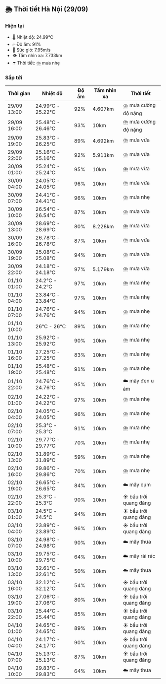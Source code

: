 ## 🌦️ Thời tiết Hà Nội (29/09)

### Hiện tại

- 🌡️ Nhiệt độ: 24.99℃
- 💦 Độ ẩm: 91%
- 💨 Sức gió: 7.95m/s
- 👁️ Tầm nhìn xa: 7.733km
- ☂️ Thời tiết: ⛈️ mưa nhẹ

### Sắp tới

| Thời gian | Nhiệt độ | Độ ẩm | Tầm nhìn xa | Thời tiết |
| --- | --- | --- | --- | --- |
| 29/09 13:00 | 24.99℃ - 25.22℃ | 92% | 4.607km | ⛈️ mưa cường độ nặng |
| 29/09 16:00 | 25.48℃ - 26.46℃ | 93% | 10km | ⛈️ mưa cường độ nặng |
| 29/09 19:00 | 25.83℃ - 26.25℃ | 89% | 4.692km | ⛈️ mưa vừa |
| 29/09 22:00 | 25.16℃ - 25.16℃ | 92% | 5.911km | ⛈️ mưa vừa |
| 30/09 01:00 | 25.24℃ - 25.24℃ | 95% | 10km | ⛈️ mưa vừa |
| 30/09 04:00 | 24.05℃ - 24.05℃ | 96% | 10km | ⛈️ mưa vừa |
| 30/09 07:00 | 24.41℃ - 24.41℃ | 96% | 10km | ⛈️ mưa nhẹ |
| 30/09 10:00 | 26.54℃ - 26.54℃ | 87% | 10km | ⛈️ mưa vừa |
| 30/09 13:00 | 28.69℃ - 28.69℃ | 80% | 8.228km | ⛈️ mưa vừa |
| 30/09 16:00 | 26.78℃ - 26.78℃ | 87% | 10km | ⛈️ mưa vừa |
| 30/09 19:00 | 25.08℃ - 25.08℃ | 94% | 10km | ⛈️ mưa vừa |
| 30/09 22:00 | 24.18℃ - 24.18℃ | 97% | 5.179km | ⛈️ mưa vừa |
| 01/10 01:00 | 24.2℃ - 24.2℃ | 97% | 10km | ⛈️ mưa nhẹ |
| 01/10 04:00 | 23.84℃ - 23.84℃ | 97% | 10km | ⛈️ mưa nhẹ |
| 01/10 07:00 | 24.76℃ - 24.76℃ | 94% | 10km | ⛈️ mưa nhẹ |
| 01/10 10:00 | 26℃ - 26℃ | 89% | 10km | ⛈️ mưa nhẹ |
| 01/10 13:00 | 25.92℃ - 25.92℃ | 90% | 10km | ⛈️ mưa nhẹ |
| 01/10 16:00 | 27.25℃ - 27.25℃ | 83% | 10km | ⛈️ mưa nhẹ |
| 01/10 19:00 | 25.48℃ - 25.48℃ | 91% | 10km | ⛈️ mưa nhẹ |
| 01/10 22:00 | 24.76℃ - 24.76℃ | 95% | 10km | ☁️ mây đen u ám |
| 02/10 01:00 | 24.22℃ - 24.22℃ | 97% | 10km | ⛈️ mưa nhẹ |
| 02/10 04:00 | 24.05℃ - 24.05℃ | 96% | 10km | ⛈️ mưa nhẹ |
| 02/10 07:00 | 25.3℃ - 25.3℃ | 91% | 10km | ⛈️ mưa nhẹ |
| 02/10 10:00 | 29.77℃ - 29.77℃ | 70% | 10km | ⛈️ mưa nhẹ |
| 02/10 13:00 | 31.89℃ - 31.89℃ | 59% | 10km | ⛈️ mưa nhẹ |
| 02/10 16:00 | 29.86℃ - 29.86℃ | 70% | 10km | ⛈️ mưa nhẹ |
| 02/10 19:00 | 26.65℃ - 26.65℃ | 84% | 10km | ☁️ mây cụm |
| 02/10 22:00 | 25.3℃ - 25.3℃ | 90% | 10km | ☀️ bầu trời quang đãng |
| 03/10 01:00 | 24.5℃ - 24.5℃ | 94% | 10km | ☀️ bầu trời quang đãng |
| 03/10 04:00 | 23.89℃ - 23.89℃ | 96% | 10km | ☀️ bầu trời quang đãng |
| 03/10 07:00 | 24.98℃ - 24.98℃ | 90% | 10km | ☁️ mây thưa |
| 03/10 10:00 | 29.75℃ - 29.75℃ | 64% | 10km | ☁️ mây rải rác |
| 03/10 13:00 | 32.61℃ - 32.61℃ | 50% | 10km | ☁️ mây thưa |
| 03/10 16:00 | 32.12℃ - 32.12℃ | 54% | 10km | ☀️ bầu trời quang đãng |
| 03/10 19:00 | 27.06℃ - 27.06℃ | 80% | 10km | ☀️ bầu trời quang đãng |
| 03/10 22:00 | 25.44℃ - 25.44℃ | 85% | 10km | ☀️ bầu trời quang đãng |
| 04/10 01:00 | 24.65℃ - 24.65℃ | 89% | 10km | ☀️ bầu trời quang đãng |
| 04/10 04:00 | 24.17℃ - 24.17℃ | 90% | 10km | ☀️ bầu trời quang đãng |
| 04/10 07:00 | 25.13℃ - 25.13℃ | 87% | 10km | ☀️ bầu trời quang đãng |
| 04/10 10:00 | 29.83℃ - 29.83℃ | 64% | 10km | ☁️ mây thưa |
